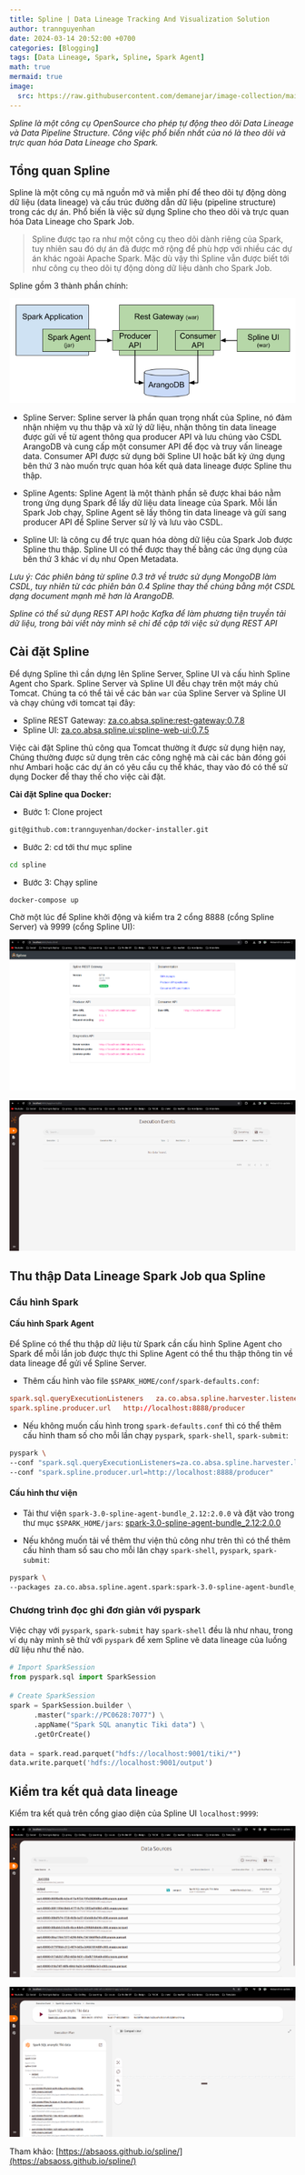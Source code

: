 ```yaml
---
title: Spline | Data Lineage Tracking And Visualization Solution
author: trannguyenhan 
date: 2024-03-14 20:52:00 +0700
categories: [Blogging]
tags: [Data Lineage, Spark, Spline, Spark Agent]
math: true
mermaid: true
image:
  src: https://raw.githubusercontent.com/demanejar/image-collection/main/spline_agent/spline_server.png
---
```


*Spline là một công cụ OpenSource cho phép tự động theo dõi Data Lineage và Data Pipeline Structure. Công việc phổ biến nhất của nó là theo dõi và trực quan hóa Data Lineage cho Spark.*

## Tổng quan Spline

Spline là một công cụ mã nguồn mở và miễn phí để theo dõi tự động dòng dữ liệu (data lineage) và cấu trúc đường dẫn dữ liệu (pipeline structure) trong các dự án. Phổ biến là việc sử dụng Spline cho theo dõi và trực quan hóa Data Lineage cho Spark Job.

> Spline được tạo ra như một công cụ theo dõi dành riêng của Spark, tuy nhiên sau đó dự án đã được mở rộng để phù hợp với nhiều các dự án khác ngoài Apache Spark. Mặc dù vậy thì Spline vẫn được biết tới như công cụ theo dõi tự động dòng dữ liệu dành cho Spark Job.

Spline gồm 3 thành phần chính: 

![](https://raw.githubusercontent.com/demanejar/image-collection/main/spline_agent/data_structure_spark.png)

- Spline Server: Spline server là phần quan trọng nhất của Spline, nó đảm nhận nhiệm vụ thu thập và xử lý dữ liệu, nhận thông tin data lineage được gửi về từ agent thông qua producer API và lưu chúng vào CSDL ArangoDB và cung cấp một consumer API để đọc và truy vấn lineage data. Consumer API được sử dụng bởi Spline UI hoặc bất kỳ ứng dụng bên thứ 3 nào muốn trực quan hóa kết quả data lineage được Spline thu thập.

- Spline Agents: Spline Agent là một thành phần sẽ được khai báo nằm trong ứng dụng Spark để lấy dữ liệu data lineage của Spark. Mỗi lần Spark Job chạy, Spline Agent sẽ lấy thông tin data lineage và gửi sang producer API để Spline Server sử lý và lưu vào CSDL.

- Spline UI: là công cụ để trực quan hóa dòng dữ liệu của Spark Job được Spline thu thập. Spline UI có thể được thay thế bằng các ứng dụng của bên thứ 3 khác ví dụ như Open Metadata.

*Lưu ý: Các phiên bảng từ spline 0.3 trở về trước sử dụng MongoDB làm CSDL, tuy nhiên từ các phiên bản 0.4 Spline thay thế chúng bằng một CSDL dạng document mạnh mẽ hơn là ArangoDB.*

*Spline có thể sử dụng REST API hoặc Kafka để làm phương tiện truyền tải dữ liệu, trong bài viết này mình sẽ chỉ đề cập tới việc sử dụng REST API*

## Cài đặt Spline

Để dựng Spline thì cần dựng lên Spline Server, Spline UI và cấu hình Spline Agent cho Spark. Spline Server và Spline UI đều chạy trên một máy chủ Tomcat. Chúng ta có thể tải về các bản `war` của Spline Server và Spline UI và chạy chúng với tomcat tại đây: 

- Spline REST Gateway: [za.co.absa.spline:rest-gateway:0.7.8](https://repo1.maven.org/maven2/za/co/absa/spline/rest-gateway/0.7.8/)
- Spline UI: [za.co.absa.spline.ui:spline-web-ui:0.7.5](https://repo1.maven.org/maven2/za/co/absa/spline/ui/spline-web-ui/0.7.5/)

Việc cài đặt Spline thủ công qua Tomcat thường ít được sử dụng hiện nay, Chúng thường được sử dụng trên các công nghệ mà cài các bản đóng gói như Ambari hoặc các dự án có yêu cầu cụ thể khác, thay vào đó có thể sử dụng Docker để thay thế cho việc cài đặt.

**Cài đặt Spline qua Docker:**

- Bước 1: Clone project 

```bash
git@github.com:trannguyenhan/docker-installer.git
```

- Bước 2: cd tới thư mục spline

```bash
cd spline
```

- Bước 3: Chạy spline

```bash
docker-compose up
```

Chờ một lúc để Spline khởi động và kiểm tra 2 cổng 8888 (cổng Spline Server) và 9999 (cổng Spline UI):

![](https://raw.githubusercontent.com/demanejar/image-collection/main/spline_agent/spline_server.png)

![](https://raw.githubusercontent.com/demanejar/image-collection/main/spline_agent/spline_Ui.png)

## Thu thập Data Lineage Spark Job qua Spline

### Cầu hình Spark 

#### Cấu hình Spark Agent

Để Spline có thể thu thập dữ liệu từ Spark cần cấu hình Spline Agent cho Spark để mỗi lần job được thực thi Spline Agent có thể thu thập thông tin về data lineage để gửi vể Spline Server. 

- Thêm cấu hình vào file `$SPARK_HOME/conf/spark-defaults.conf`: 

```conf
spark.sql.queryExecutionListeners   za.co.absa.spline.harvester.listener.SplineQueryExecutionListener
spark.spline.producer.url   http://localhost:8888/producer
```

- Nếu không muốn cấu hình trong `spark-defaults.conf` thì có thể thêm cấu hình tham số cho mỗi lần chạy `pyspark`, `spark-shell`, `spark-submit`: 

```bash
pyspark \
--conf "spark.sql.queryExecutionListeners=za.co.absa.spline.harvester.listener.SplineQueryExecutionListener" \
--conf "spark.spline.producer.url=http://localhost:8888/producer"
```

#### Cấu hình thư viện

- Tải thư viện `spark-3.0-spline-agent-bundle_2.12:2.0.0` và đặt vào trong thư mục `$SPARK_HOME/jars`: [spark-3.0-spline-agent-bundle_2.12:2.0.0](https://github.com/demanejar/download-folder/blob/main/jars/spline/spark-3.2-spline-agent-bundle_2.12-2.0.0.jar)

- Nếu không muốn tải về thêm thư viện thủ công như trên thì có thể thêm cấu hình tham số sau cho mỗi lân chạy `spark-shell`, `pyspark`, `spark-submit`: 

```bash
pyspark \
--packages za.co.absa.spline.agent.spark:spark-3.0-spline-agent-bundle_2.12:2.0.0
```

### Chương trình đọc ghi đơn giản với pyspark

Việc chạy với `pyspark`, `spark-submit` hay `spark-shell` đều là như nhau, trong ví dụ này mình sẽ thử với `pyspark` để xem Spline vẽ data lineage của luồng dữ liệu như thế nào.

```python
# Import SparkSession
from pyspark.sql import SparkSession

# Create SparkSession 
spark = SparkSession.builder \
      .master("spark://PC0628:7077") \
      .appName("Spark SQL ananytic Tiki data") \
      .getOrCreate()

data = spark.read.parquet("hdfs://localhost:9001/tiki/*")
data.write.parquet('hdfs://localhost:9001/output')
```

## Kiểm tra kết quả data lineage

Kiểm tra kết quả trên cổng giao diện của Spline UI `localhost:9999`:

![](https://raw.githubusercontent.com/demanejar/image-collection/main/spline_agent/result_data_source.png)

![](https://raw.githubusercontent.com/demanejar/image-collection/main/spline_agent/result_spline_agent.png)

Tham khảo: [https://absaoss.github.io/spline/](https://absaoss.github.io/spline/)